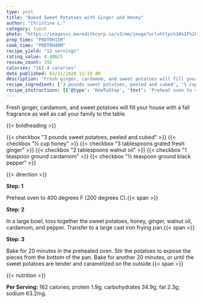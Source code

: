 ```yaml
---
type: post
title: "Baked Sweet Potatoes with Ginger and Honey"
author: "Christine L."
category: lunch
photo: "https://imagesvc.meredithcorp.io/v3/mm/image?url=https%3A%2F%2Fimages.media-allrecipes.com%2Fuserphotos%2F6104480.jpg"
prep_time: "P0DT0H15M"
cook_time: "P0DT0H40M"
recipe_yield: "12 servings"
rating_value: 4.40625
review_count: 192
calories: "162.4 calories"
date_published: 03/31/2020 11:19 AM
description: "Fresh ginger, cardamom, and sweet potatoes will fill your house with a fall fragrance as well as call your family to the table."
recipe_ingredient: ['3 pounds sweet potatoes, peeled and cubed', '½ cup honey', '3 tablespoons grated fresh ginger ', '2 tablespoons walnut oil', '1 teaspoon ground cardamom', '½ teaspoon ground black pepper']
recipe_instructions: [{'@type': 'HowToStep', 'text': 'Preheat oven to 400 degrees F (200 degrees C).\n'}, {'@type': 'HowToStep', 'text': 'In a large bowl, toss together the sweet potatoes, honey, ginger, walnut oil, cardamom, and pepper. Transfer to a large cast iron frying pan.\n'}, {'@type': 'HowToStep', 'text': 'Bake for 20 minutes in the preheated oven. Stir the potatoes to expose the pieces from the bottom of the pan. Bake for another 20 minutes, or until the sweet potatoes are tender and caramelized on the outside.\n'}]
---
```


Fresh ginger, cardamom, and sweet potatoes will fill your house with a fall fragrance as well as call your family to the table. 

{{< boldheading >}}

{{< checkbox "3 pounds sweet potatoes, peeled and cubed" >}}
{{< checkbox "½ cup honey" >}}
{{< checkbox "3 tablespoons grated fresh ginger" >}}
{{< checkbox "2 tablespoons walnut oil" >}}
{{< checkbox "1 teaspoon ground cardamom" >}}
{{< checkbox "½ teaspoon ground black pepper" >}}


{{< direction >}}

**Step: 1**

Preheat oven to 400 degrees F (200 degrees C).{{< span >}}

**Step: 2**

In a large bowl, toss together the sweet potatoes, honey, ginger, walnut oil, cardamom, and pepper. Transfer to a large cast iron frying pan.{{< span >}}

**Step: 3**

Bake for 20 minutes in the preheated oven. Stir the potatoes to expose the pieces from the bottom of the pan. Bake for another 20 minutes, or until the sweet potatoes are tender and caramelized on the outside.{{< span >}}

{{< nutrition >}}

**Per Serving:** 162 calories; protein 1.9g; carbohydrates 34.9g; fat 2.3g; sodium 63.2mg.